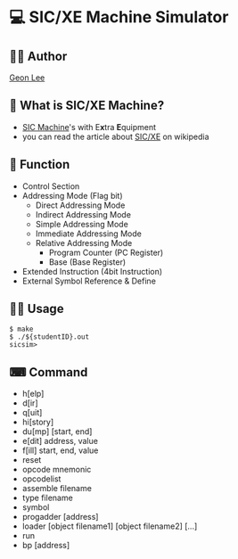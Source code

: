 # 💻 SIC/XE Machine Simulator

## 👨‍💻 Author
[Geon Lee](https://github.com/)

## 🤔 What is **SIC/XE** Machine?
* [SIC Machine](https://en.wikipedia.org/wiki/Simplified_Instructional_Computer)'s with E**x**tra **E**quipment 
* you can read the article about [SIC/XE](https://en.wikipedia.org/wiki/SIC/XE) on wikipedia

## 💫 Function
* Control Section
* Addressing Mode (Flag bit)
	* Direct Addressing Mode
	* Indirect Addressing Mode
	* Simple Addressing Mode
	* Immediate Addressing Mode
	* Relative Addressing Mode
		* Program Counter (PC Register)
		* Base	(Base Register)
* Extended Instruction (4bit Instruction)
* External Symbol Reference & Define

## 👨‍🏫 Usage
```shell
$ make
$ ./${studentID}.out
sicsim>
```

## ⌨ Command
* h[elp]
* d[ir]
* q[uit]
* hi[story]
* du[mp] [start, end]
* e[dit] address, value
* f[ill] start, end, value
* reset
* opcode mnemonic
* opcodelist
* assemble filename
* type filename
* symbol
* progadder [address]
* loader [object filename1] [object filename2] [...]
* run
* bp [address]